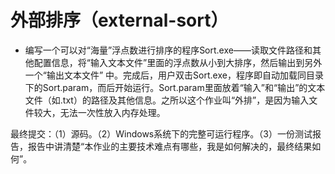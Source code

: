# 外部排序（external-sort）

* 编写一个可以对“海量”浮点数进行排序的程序Sort.exe——读取文件路径和其他配置信息，将“输入文本文件”里面的浮点数从小到大排序，然后输出到另外一个“输出文本文件” 中。完成后，用户双击Sort.exe，程序即自动加载同目录下的Sort.param，而后开始运行。Sort.param里面放着“输入”和“输出”的文本文件（如.txt）的路径及其他信息。之所以这个作业叫“外排”，是因为输入文件较大，无法一次性放入内存处理。

最终提交：（1）源码。（2）Windows系统下的完整可运行程序。（3）一份测试报告，报告中讲清楚“本作业的主要技术难点有哪些，我是如何解决的，最终结果如何”。
